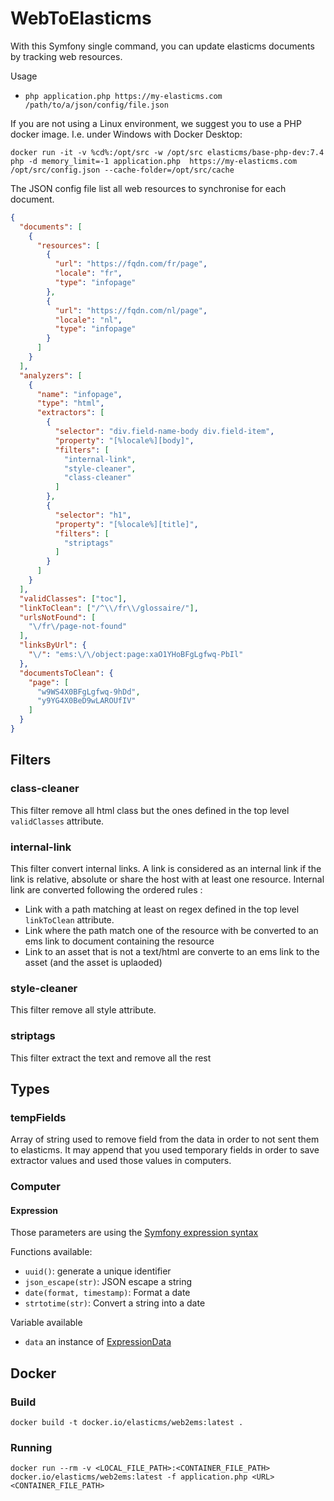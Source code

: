 # WebToElasticms

With this Symfony single command, you can update elasticms documents by tracking web resources.

Usage 
 - `php application.php https://my-elasticms.com /path/to/a/json/config/file.json`

If you are not using a Linux environment, we suggest you to use a PHP docker image. I.e. under Windows with Docker Desktop: 

`docker run -it -v %cd%:/opt/src -w /opt/src elasticms/base-php-dev:7.4 php -d memory_limit=-1 application.php  https://my-elasticms.com /opt/src/config.json --cache-folder=/opt/src/cache`

The JSON config file list all web resources to synchronise for each document.

```json
{
  "documents": [
    {
      "resources": [
        {
          "url": "https://fqdn.com/fr/page",
          "locale": "fr",
          "type": "infopage"
        },
        {
          "url": "https://fqdn.com/nl/page",
          "locale": "nl",
          "type": "infopage"
        }
      ]
    }
  ],
  "analyzers": [
    {
      "name": "infopage",
      "type": "html",
      "extractors": [
        {
          "selector": "div.field-name-body div.field-item",
          "property": "[%locale%][body]",
          "filters": [
            "internal-link",
            "style-cleaner",
            "class-cleaner"
          ]
        },
        {
          "selector": "h1",
          "property": "[%locale%][title]",
          "filters": [
            "striptags"
          ]
        }
      ]
    }
  ],
  "validClasses": ["toc"],
  "linkToClean": ["/^\\/fr\\/glossaire/"],
  "urlsNotFound": [
    "\/fr\/page-not-found"
  ],
  "linksByUrl": {
    "\/": "ems:\/\/object:page:xaO1YHoBFgLgfwq-PbIl"
  },
  "documentsToClean": {
    "page": [
      "w9WS4X0BFgLgfwq-9hDd",
      "y9YG4X0BeD9wLAROUfIV"
    ]
  }
}
```

## Filters

### class-cleaner

This filter remove all html class but the ones defined in the top level `validClasses` attribute. 

### internal-link

This filter convert internal links. A link is considered as an internal link if the link is relative, absolute or share the host with at least one resource. Internal link are converted following the ordered rules :
 - Link with a path matching at least on regex defined in the top level `linkToClean` attribute.
 - Link where the path match one of the resource with be converted to an ems link to document containing the resource
 - Link to an asset that is not a text/html are converte to an ems link to the asset (and the asset is uplaoded)

### style-cleaner

This filter remove all style attribute. 


### striptags

This filter extract the text and remove all the rest

## Types

### tempFields

Array of string used to remove field from the data in order to not sent them to elasticms. It may append that you used temporary fields in order to save extractor values and used those values in computers. 

### Computer

#### Expression

Those parameters are using the [Symfony expression syntax](https://symfony.com/doc/current/components/expression_language/syntax.html)

Functions available: 
 - `uuid()`: generate a unique identifier
 - `json_escape(str)`: JSON escape a string 
 - `date(format, timestamp)`: Format a date 
 - `strtotime(str)`: Convert a string into a date 

Variable available
 - `data` an instance of [ExpressionData](src/App/Helper/ExpressionData.php)

## Docker

### Build 

```
docker build -t docker.io/elasticms/web2ems:latest .
```

### Running

```
docker run --rm -v <LOCAL_FILE_PATH>:<CONTAINER_FILE_PATH> docker.io/elasticms/web2ems:latest -f application.php <URL> <CONTAINER_FILE_PATH>
```